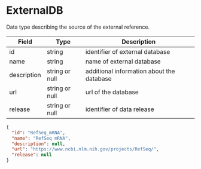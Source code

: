 # ExternalDB
Data type describing the source of the external reference.

| Field       | Type           | Description |
|-------------|----------------|-------------|
| id          | string         | identifier of external database
| name        | string         | name of external database
| description | string or null | additional information about the database
| url         | string or null | url of the database
| release     | string or null | identifier of data release

```json
{
  "id": "RefSeq_mRNA",
  "name": "RefSeq mRNA",
  "description": null,
  "url": "https://www.ncbi.nlm.nih.gov/projects/RefSeq/",
  "release": null
}
```
